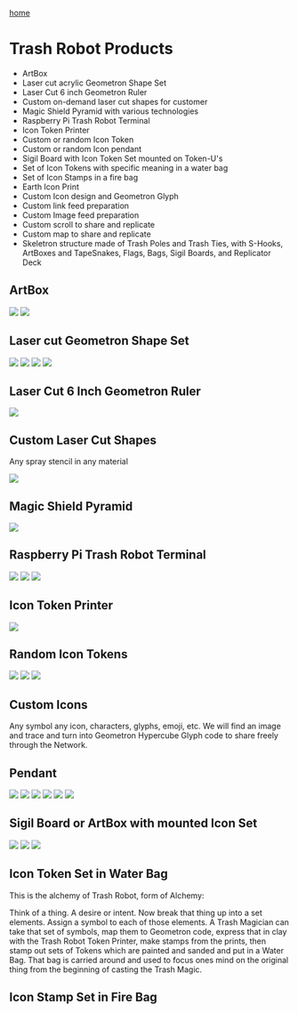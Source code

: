 [home](index.html)

# Trash Robot Products

- ArtBox
- Laser cut acrylic Geometron Shape Set
- Laser Cut 6 inch Geometron Ruler
- Custom on-demand laser cut shapes for customer
- Magic Shield Pyramid with various technologies
- Raspberry Pi Trash Robot Terminal
- Icon Token Printer
- Custom or random Icon Token
- Custom or random Icon pendant
- Sigil Board with Icon Token Set mounted on Token-U's
- Set of Icon Tokens with specific meaning in a water bag
- Set of Icon Stamps in a fire bag
- Earth Icon Print
- Custom Icon design and Geometron Glyph
- Custom link feed preparation
- Custom Image feed preparation
- Custom scroll to share and replicate
- Custom map to share and replicate
- Skeletron structure made of Trash Poles and Trash Ties, with S-Hooks, ArtBoxes and TapeSnakes, Flags, Bags, Sigil Boards, and Replicator Deck



## ArtBox

![](https://i.imgur.com/qHFkNbg.jpg)
![](https://i.imgur.com/wQTEjlY.jpg)

## Laser cut Geometron Shape Set

![](https://i.imgur.com/oCXWSGN.jpg)
![](https://i.imgur.com/TD5Sqs6.jpg)
![](https://i.imgur.com/BtOx3D1.jpg)
![](https://i.imgur.com/vkUCCZP.jpg)

## Laser Cut 6 Inch Geometron Ruler

![](https://i.imgur.com/xt1HCtu.jpg)

## Custom Laser Cut Shapes

Any spray stencil in any material

![](https://i.imgur.com/ciuNvik.jpg)

## Magic Shield Pyramid

![](https://i.imgur.com/1RFYgKx.jpg)

## Raspberry Pi Trash Robot Terminal

![](https://i.imgur.com/SteZ5V8.jpg)
![](https://i.imgur.com/Nq6ql9O.jpg)
![](https://i.imgur.com/yvbgOm0.jpg)

## Icon Token Printer

![](https://i.imgur.com/tz8x0hY.jpg)

## Random Icon Tokens

![](https://i.imgur.com/BbU0bAX.jpg)
![](https://i.imgur.com/IJhVFZb.jpg)
![](https://i.imgur.com/FIZuT0P.jpg)

## Custom Icons

Any symbol any icon, characters, glyphs, emoji, etc. We will find an image and trace and turn into Geometron Hypercube Glyph code to share freely through the Network.

## Pendant

![](https://i.imgur.com/K1w4bk8.png)
![](https://i.imgur.com/qIdr2zT.jpg)
![](https://i.imgur.com/J8ZmGNk.jpg)
![](https://i.imgur.com/Wd794fs.jpg)
![](https://i.imgur.com/affCIzH.jpg)
![](https://i.imgur.com/ovnrRq5.jpg)

## Sigil Board  or ArtBox with mounted Icon Set

![](https://i.imgur.com/nVZcixi.jpg)
![](https://i.imgur.com/uARp7Id.jpg)
![](https://i.imgur.com/lzWdl1M.jpg)

## Icon Token Set in Water Bag

This is the alchemy of Trash Robot, form of Alchemy:

Think of a thing.  A desire or intent. Now break that thing up into a set elements.  Assign a symbol to each of those elements. A Trash Magician can take that set of symbols, map them to Geometron code, express that in clay with the Trash Robot Token Printer, make stamps from the prints, then stamp out sets of Tokens which are painted and sanded and put in a Water Bag.  That bag is carried around and used to focus ones mind on the original thing from the beginning of casting the Trash Magic.  

## Icon Stamp Set in Fire Bag

## 
